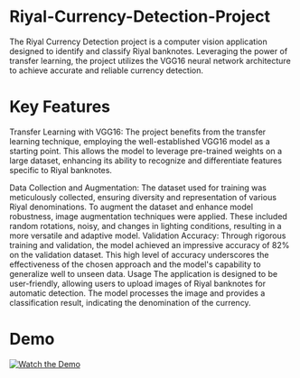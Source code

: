 # Riyal-Currency-Detection-Project
The Riyal Currency Detection project is a computer vision application designed to identify and classify Riyal banknotes. Leveraging the power of transfer learning, the project utilizes the VGG16 neural network architecture to achieve accurate and reliable currency detection.
# Key Features
Transfer Learning with VGG16: The project benefits from the transfer learning technique, employing the well-established VGG16 model as a starting point. This allows the model to leverage pre-trained weights on a large dataset, enhancing its ability to recognize and differentiate features specific to Riyal banknotes.

Data Collection and Augmentation: The dataset used for training was meticulously collected, ensuring diversity and representation of various Riyal denominations. To augment the dataset and enhance model robustness, image augmentation techniques were applied. These included random rotations, noisy, and changes in lighting conditions, resulting in a more versatile and adaptive model.
Validation Accuracy: Through rigorous training and validation, the model achieved an impressive accuracy of 82% on the validation dataset. This high level of accuracy underscores the effectiveness of the chosen approach and the model's capability to generalize well to unseen data.
Usage
The application is designed to be user-friendly, allowing users to upload images of Riyal banknotes for automatic detection. The model processes the image and provides a classification result, indicating the denomination of the currency.
# Demo
[![Watch the Demo](https://img.youtube.com/vi/YOUTUBE_VIDEO_ID/0.jpg)](https://youtube.com/shorts/CRfQpKvD2wk)
